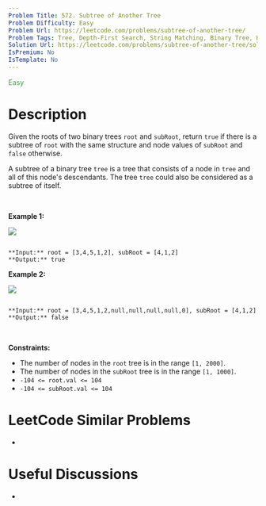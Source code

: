 ```yaml
---
Problem Title: 572. Subtree of Another Tree
Problem Difficulty: Easy
Problem Url: https://leetcode.com/problems/subtree-of-another-tree/
Problem Tags: Tree, Depth-First Search, String Matching, Binary Tree, Hash Function
Solution Url: https://leetcode.com/problems/subtree-of-another-tree/solution/
IsPremium: No
IsTemplate: No
---
```


<span style="color: rgb(67, 160, 71);">Easy</span>

# Description

Given the roots of two binary trees `root` and `subRoot`, return `true` if there is a subtree of `root` with the same structure and node values of `subRoot` and `false` otherwise.


A subtree of a binary tree `tree` is a tree that consists of a node in `tree` and all of this node's descendants. The tree `tree` could also be considered as a subtree of itself.


 


**Example 1:**


![](https://assets.leetcode.com/uploads/2021/04/28/subtree1-tree.jpg)

```

**Input:** root = [3,4,5,1,2], subRoot = [4,1,2]
**Output:** true

```

**Example 2:**


![](https://assets.leetcode.com/uploads/2021/04/28/subtree2-tree.jpg)

```

**Input:** root = [3,4,5,1,2,null,null,null,null,0], subRoot = [4,1,2]
**Output:** false

```

 


**Constraints:**


* The number of nodes in the `root` tree is in the range `[1, 2000]`.
* The number of nodes in the `subRoot` tree is in the range `[1, 1000]`.
* `-104 <= root.val <= 104`
* `-104 <= subRoot.val <= 104`




# LeetCode Similar Problems

- []()

# Useful Discussions

- []()
